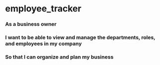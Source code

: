 # employee_tracker


### As a business owner
### I want to be able to view and manage the departments, roles, and employees in my company
### So that I can organize and plan my business
